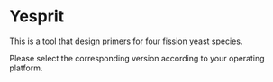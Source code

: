 # Yesprit
This is a tool that design primers for four fission yeast species.

Please select the corresponding version according to your operating platform.
